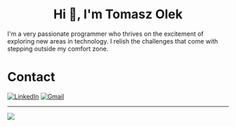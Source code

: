 <h1 align="center">Hi 👋, I'm Tomasz Olek</h1>

I'm a very passionate programmer who thrives on the excitement of exploring new areas in technology. I relish the challenges that come with stepping outside my comfort zone.

# Contact
[![LinkedIn](https://img.shields.io/badge/linkedin-%230077B5.svg?style=for-the-badge&logo=linkedin&logoColor=white)](https://www.linkedin.com/in/tomasz-olek/)
[![Gmail](https://img.shields.io/badge/mail-D14836?style=for-the-badge&logo=gmail&logoColor=white)](mailto:tomasz.olek.dev@gmail.com)

---
![](https://komarev.com/ghpvc/?username=TomaszOlek)
